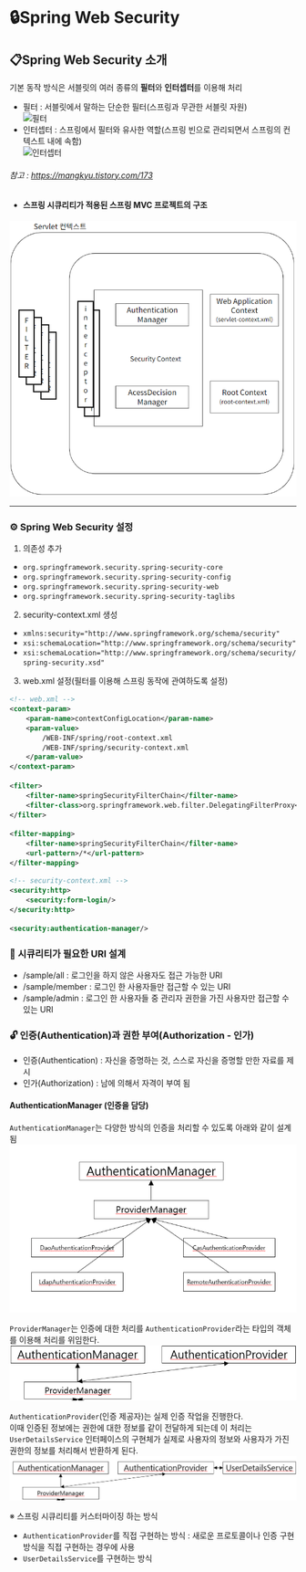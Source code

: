# 🔒Spring Web Security

## 📋Spring Web Security 소개
기본 동작 방식은 서블릿의 여러 종류의 **필터**와 **인터셉터**를 이용해 처리  
- 필터 : 서블릿에서 말하는 단순한 필터(스프링과 무관한 서블릿 자원)    
![필터](https://img1.daumcdn.net/thumb/R1280x0/?scode=mtistory2&fname=https%3A%2F%2Fblog.kakaocdn.net%2Fdn%2FbZQx9K%2Fbtq9zEBsJ75%2FdEAKj1HEymcKyZGZNOiA80%2Fimg.png)    
- 인터셉터 : 스프링에서 필터와 유사한 역할(스프링 빈으로 관리되면서 스프링의 컨텍스트 내에 속함)    
![인터셉터](https://img1.daumcdn.net/thumb/R1280x0/?scode=mtistory2&fname=https%3A%2F%2Fblog.kakaocdn.net%2Fdn%2FSz6DV%2Fbtq9zjRpUGv%2F68Fw4fZtDwaNCZiCFx57oK%2Fimg.png)    
###### 참고 : https://mangkyu.tistory.com/173
- #### 스프링 시큐리티가 적용된 스프링 MVC 프로젝트의 구조
 ![SpringSecurityStructure](SpringMVCSecurityStructure.png)

---

### ⚙ Spring Web Security 설정
1. 의존성 추가
- `org.springframework.security.spring-security-core`
- `org.springframework.security.spring-security-config`
- `org.springframework.security.spring-security-web`
- `org.springframework.security.spring-security-taglibs`
2. security-context.xml 생성
- `xmlns:security="http://www.springframework.org/schema/security"`
- `xsi:schemaLocation="http://www.springframework.org/schema/security"`
- `xsi:schemaLocation="http://www.springframework.org/schema/security/spring-security.xsd"`
3. web.xml 설정(필터를 이용해 스프링 동작에 관여하도록 설정)
```xml
<!-- web.xml -->
<context-param>
    <param-name>contextConfigLocation</param-name>
    <param-value>
        /WEB-INF/spring/root-context.xml
        /WEB-INF/spring/security-context.xml
    </param-value>
</context-param>

<filter>
    <filter-name>springSecurityFilterChain</filter-name>
    <filter-class>org.springframework.web.filter.DelegatingFilterProxy</filter-class>
</filter>

<filter-mapping>
    <filter-name>springSecurityFilterChain</filter-name>
    <url-pattern>/*</url-pattern>
</filter-mapping>
```
```xml
<!-- security-context.xml -->
<security:http>
    <security:form-login/>
</security:http>

<security:authentication-manager/>
```

### 📝 시큐리티가 필요한 URI 설계
- /sample/all : 로그인을 하지 않은 사용자도 접근 가능한 URI
- /sample/member : 로그인 한 사용자들만 접근할 수 있는 URI
- /sample/admin : 로그인 한 사용자들 중 관리자 권한을 가진 사용자만 접근할 수 있는 URI

### 🔓 인증(Authentication)과 권한 부여(Authorization - 인가)
- 인증(Authentication) : 자신을 증명하는 것, 스스로 자신을 증명할 만한 자료를 제시
- 인가(Authorization) : 남에 의해서 자격이 부여 됨   

#### AuthenticationManager (인증을 담당)
`AuthenticationManager`는 다양한 방식의 인증을 처리할 수 있도록 아래와 같이 설계 됨
![AuthenticationManager](AuthenticationManager.png)

`ProviderManager`는 인증에 대한 처리를 `AuthenticationProvider`라는 타입의 객체를 이용해 처리를 위임한다.
![ProviderManager](ProviderManager.png)

`AuthenticationProvider`(인증 제공자)는 실제 인증 작업을 진행한다. <br> 이때 인증된 정보에는 권한에 대한 정보를 같이 전달하게 되는데 이 처리는 `UserDetailsService` 인터페이스의 구현체가 실제로 사용자의 정보와 사용자가 가진 권한의 정보를 처리해서 반환하게 된다.
![AuthenticationProvider](AuthenticationProvider.png)

※ 스프링 시큐리티를 커스터마이징 하는 방식
- `AuthenticationProvider`를 직접 구현하는 방식 : 새로운 프로토콜이나 인증 구현 방식을 직접 구현하는 경우에 사용
- `UserDetailsService`를 구현하는 방식